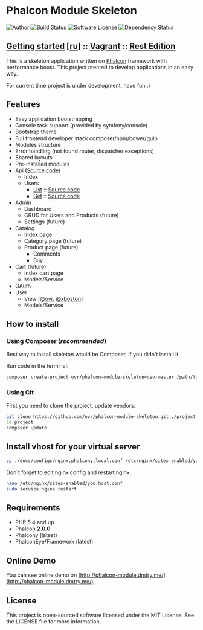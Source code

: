 Phalcon Module Skeleton
=======================

[![Author](http://img.shields.io/badge/author-@ovr-blue.svg?style=flat-square)](https://twitter.com/ovrweb)
[![Build Status](https://img.shields.io/travis/ovr/phalcon-module-skeleton/master.svg?style=flat-square)](https://travis-ci.org/ovr/phalcon-module-skeleton)
[![Software License](https://img.shields.io/badge/license-MIT-brightgreen.svg?style=flat-square)](LICENSE.md)
[![Dependency Status](https://www.versioneye.com/user/projects/54c0d1b26c00352081000143/badge.svg?style=flat-square)](https://www.versioneye.com/user/projects/54c0d1b26c00352081000143)

## [Getting started](./docs/getting-started.md) [[ru](./docs/getting-started-ru.md)] :: [Vagrant](https://github.com/ovr/perfect-php-vagrant) :: [Rest Edition](https://github.com/ovr/phalcon-rest-edition)

This is a skeleton application written on [Phalcon](https://github.com/phalcon/cphalcon) framework with performance boost.
This project created to develop applications in an easy way.
 
For current time project is under development, have fun :)

Features
--------

* Easy application bootstrapping
* Console task support (provided by symfony/console)
* Bootstrap theme
* Full frontend developer stack composer/npm/bower/gulp
* Modules structure
* Error handling (not found router, dispatcher exceptions)
* Shared layouts
* Pre-installed modules
 * Api ([Source code](./application/modules/api))
    * Index
    * Users
        * [List](http://phalcon-module.dmtry.me/api/users/) :: [Source code](./application/modules/api/controllers/UsersController.php)
        * [Get](http://phalcon-module.dmtry.me/api/users/get/2/) :: [Source code](./application/modules/api/controllers/UsersController.php)
 * Admin
    * Dashboard
    * GRUD for Users and Products (future)
    * Settings (future)
 * Catalog
    * Index page
    * Category page (future)
    * Product page (future)
        * Comments
        * Buy
 * Cart (future)
    * Index cart page
    * Models/Service
 * OAuth
 * User
    * View [[@ovr](http://phalcon-module.dmtry.me/user/1/), [@xboston](http://phalcon-module.dmtry.me/user/2/)]
    * Models/Service

How to install
--------------

### Using Composer (*recommended*)

Best way to install skeleton would be Composer, if you didn't install it

Run code in the terminal:

```bash
composer create-project ovr/phalcon-module-skeleton=dev-master /path/to/install
```

### Using Git

First you need to clone the project, update vendors:

```bash
git clone https://github.com/ovr/phalcon-module-skeleton.git ./project
cd project
composer update
```

## Install vhost for your virtual server


```bash
cp ./docs/configs/nginx.phalcony.local.conf /etc/nginx/sites-enabled/you.host.conf
```

Don`t forget to edit nginx config and restart nginx:

```bash
nano /etc/nginx/sites-enabled/you.host.conf
sudo service nginx restart
```

Requirements
------------

* PHP 5.4 and up
* Phalcon **2.0.0**
* Phalcony (latest)
* PhalconEye/Framework (latest)

Online Demo
-----------

You can see online demo on [http://phalcon-module.dmtry.me/](http://phalcon-module.dmtry.me/).

License
-------

This project is open-sourced software licensed under the MIT License. See the LICENSE file for more information.
